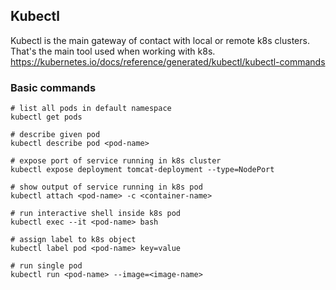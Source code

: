 ## Kubectl

Kubectl is the main gateway of contact with local or remote k8s clusters. That's the main tool used when working with k8s.
https://kubernetes.io/docs/reference/generated/kubectl/kubectl-commands

### Basic commands

```shell
# list all pods in default namespace
kubectl get pods

# describe given pod
kubectl describe pod <pod-name>

# expose port of service running in k8s cluster
kubectl expose deployment tomcat-deployment --type=NodePort

# show output of service running in k8s pod
kubectl attach <pod-name> -c <container-name>

# run interactive shell inside k8s pod
kubectl exec --it <pod-name> bash

# assign label to k8s object
kubectl label pod <pod-name> key=value

# run single pod
kubectl run <pod-name> --image=<image-name>
```
